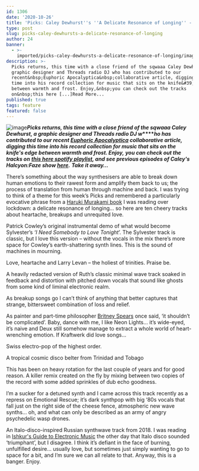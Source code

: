 ```yaml
---
id: 1306
date: '2020-10-26'
title: 'Picks: Caley Dewhurst''s ''A Delicate Resonance of Longing'' - Loose Lips'
type: post
slug: picks-caley-dewhursts-a-delicate-resonance-of-longing
author: 24
banner:
  - >-
    imported/picks-caley-dewhursts-a-delicate-resonance-of-longing/image1306.jpeg
description: >-
  Picks returns, this time with a close friend of the sqwaaa Caley Dewhurst, a
  graphic designer and Threads radio DJ who has contributed to our
  recent&nbsp;Euphoric Apocalyptica&nbsp;collaborative article, digging this
  time into his record collection for music that sits on the knife&#39;s edge
  between warmth and frost. Enjoy,&nbsp;you can check out the tracks
  on&nbsp;this here [...]Read More...
published: true
tags: feature
featured: false
---
```

![image](../imported/picks-caley-dewhursts-a-delicate-resonance-of-longing/image1306.jpeg)**_Picks returns, this time with a close friend of the sqwaaa Caley Dewhurst, a graphic designer and Threads radio DJ w_****_ho has contributed to our recent_ [_Euphoric Apocalyptica_](http://loose-lips.co.uk/blog/euphoric-apocalyptica) _collaborative article, digging this time into his record collection for music that sits on the knife's edge between warmth and frost. Enjoy,_ _you can check out the tracks on_** [**_this here spotify playlist_**](https://open.spotify.com/playlist/7zDcbwAHjaYsHOTYe4LEfn?si=txTNRWJXQtmamjT6HQebQg)**_, and see previous episodes of Caley's Halcyon:Faze show_ [_here_](https://linktr.ee/caleydewhurst)_._** **_Take it away…_**

There’s something about the way synthesisers are able to break down human emotions to their rawest form and amplify them back to us; the process of translation from human through machine and back. I was trying to think of a theme for this week’s Picks and remembered a particularly evocative phrase from a [Haruki Murakami book](https://en.wikipedia.org/wiki/The_Wind-Up_Bird_Chronicle) I was reading over lockdown: a delicate resonance of longing… so here are ten cheery tracks about heartache, breakups and unrequited love.  

Patrick Cowley’s original instrumental demo of what would become Sylvester’s _‘I Need Somebody to Love Tonight_’. The Sylvester track is classic, but I love this version – without the vocals in the mix there’s more space for Cowley’s earth-shattering synth lines. This is the sound of machines in mourning.  

Love, heartache and Larry Levan – the holiest of trinities. Praise be.

A heavily redacted version of Ruth’s classic minimal wave track soaked in feedback and distortion with pitched down vocals that sound like ghosts from some kind of liminal electronic realm. 

As breakup songs go I can’t think of anything that better captures that strange, bittersweet combination of loss and relief. 

As painter and part-time philosopher [Britney Spears](https://www.youtube.com/watch?v=tqnXNquehm4) once said, ‘it shouldn’t be complicated’. Baby, dance with me, I like Neon Lights… it’s wide-eyed, it’s naive and Deux still somehow manage to extract a whole world of heart-wrenching emotion. If Kraftwerk did love songs…

Swiss electro-pop of the highest order. 

A tropical cosmic disco belter from Trinidad and Tobago 

This has been on heavy rotation for the last couple of years and for good reason. A killer remix created on the fly by mixing between two copies of the record with some added sprinkles of dub echo goodness. 

I’m a sucker for a detuned synth and I came across this track recently as a repress on Emotional Rescue; it’s dark synthpop with big ‘80s vocals that fall just on the right side of the cheese fence, atmospheric new wave synths… oh, and what can only be described as an army of angry psychedelic wasp drones.  

An Italo-disco-inspired Russian synthwave track from 2018. I was reading in [Ishkur's Guide to Electronic Music](https://music.ishkur.com/) the other day that Italo disco sounded ‘triumphant’, but I disagree. I think it’s defiant in the face of burning, unfulfilled desire… usually love, but sometimes just simply wanting to go to space for a bit, and I’m sure we can all relate to that. Anyway, this is a banger. Enjoy.